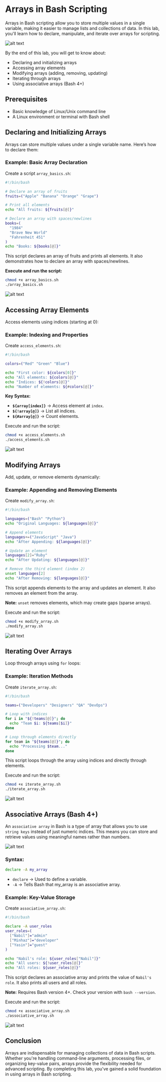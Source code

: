 # Arrays in Bash Scripting

Arrays in Bash scripting allow you to store multiple values in a single variable, making it easier to manage lists and collections of data. In this lab, you'll learn how to declare, manipulate, and iterate over arrays for scripting.

![alt text](./images/Numeric-Arrays.svg)

By the end of this lab, you will get to know about:
- Declaring and initializing arrays
- Accessing array elements
- Modifying arrays (adding, removing, updating)
- Iterating through arrays
- Using associative arrays (Bash 4+)

## Prerequisites

- Basic knowledge of Linux/Unix command line
- A Linux environment or terminal with Bash shell

## Declaring and Initializing Arrays

Arrays can store multiple values under a single variable name. Here’s how to declare them:

### Example: Basic Array Declaration

Create a script `array_basics.sh`:

```bash
#!/bin/bash

# Declare an array of fruits
fruits=("Apple" "Banana" "Orange" "Grape")

# Print all elements
echo "All fruits: ${fruits[@]}"

# Declare an array with spaces/newlines
books=(
  "1984"
  "Brave New World"
  "Fahrenheit 451"
)
echo "Books: ${books[@]}"
```

This script declares an array of fruits and prints all elements. It also demonstrates how to declare an array with spaces/newlines.

**Execute and run the script:**

```bash
chmod +x array_basics.sh
./array_basics.sh
```

![alt text](./images/image.png)

## Accessing Array Elements

Access elements using indices (starting at 0):

### Example: Indexing and Properties

Create `access_elements.sh`:

```bash
#!/bin/bash

colors=("Red" "Green" "Blue")

echo "First color: ${colors[0]}"        
echo "All elements: ${colors[@]}"       
echo "Indices: ${!colors[@]}"           
echo "Number of elements: ${#colors[@]}" 
```

**Key Syntax:**
- **`${array[index]}`** → Access element at `index`.
- **`${!array[@]}`** → List all indices.
- **`${#array[@]}`** → Count elements.

Execute and run the script:

```bash
chmod +x access_elements.sh
./access_elements.sh
```

![alt text](./images/image-1.png)

## Modifying Arrays

Add, update, or remove elements dynamically:

### Example: Appending and Removing Elements

Create `modify_array.sh`:

```bash
#!/bin/bash

languages=("Bash" "Python")
echo "Original Languages: ${languages[@]}"

# Append elements
languages+=("JavaScript" "Java")
echo "After Appending: ${languages[@]}"

# Update an element
languages[2]="Ruby"
echo "After Updating: ${languages[@]}"

# Remove the third element (index 2)
unset languages[2]
echo "After Removing: ${languages[@]}"
```

This script appends elements to the array and updates an element. It also removes an element from the array.

**Note:** `unset` removes elements, which may create gaps (sparse arrays).

Execute and run the script:

```bash
chmod +x modify_array.sh
./modify_array.sh
```

![alt text](./images/image-2.png)

## Iterating Over Arrays

Loop through arrays using `for` loops:

### Example: Iteration Methods

Create `iterate_array.sh`:

```bash
#!/bin/bash

teams=("Developers" "Designers" "QA" "DevOps")

# Loop with indices
for i in "${!teams[@]}"; do
  echo "Team $i: ${teams[$i]}"
done

# Loop through elements directly
for team in "${teams[@]}"; do
  echo "Processing $team..."
done
```

This script loops through the array using indices and directly through elements.

Execute and run the script:

```bash
chmod +x iterate_array.sh
./iterate_array.sh
```

![alt text](./images/image-3.png)

## Associative Arrays (Bash 4+)

An `associative array` in Bash is a type of array that allows you to use `string keys` instead of just numeric indices. This means you can store and retrieve values using meaningful names rather than numbers. 

![alt text](./images/Associative-array.svg)

### **Syntax:**

```bash
declare -A my_array
```

- `declare` → Used to define a variable.
- `-A` → Tells Bash that my_array is an associative array.


### Example: Key-Value Storage

Create `associative_array.sh`:

```bash
#!/bin/bash

declare -A user_roles 
user_roles=(
  ["Nabil"]="admin"
  ["Minhaz"]="developer"
  ["Yasin"]="guest"
)

echo "Nabil's role: ${user_roles["Nabil"]}" 
echo "All users: ${!user_roles[@]}"          
echo "All roles: ${user_roles[@]}"           
```

This script declares an associative array and prints the value of `Nabil's role`. It also prints all users and all roles.

**Note:** Requires Bash version 4+. Check your version with `bash --version`.

Execute and run the script:

```bash
chmod +x associative_array.sh
./associative_array.sh
```

![alt text](./images/image-4.png)

## Conclusion

Arrays are indispensable for managing collections of data in Bash scripts. Whether you're handling command-line arguments, processing files, or organizing key-value pairs, arrays provide the flexibility needed for advanced scripting. By completing this lab, you've gained a solid foundation in using arrays in Bash scripting.